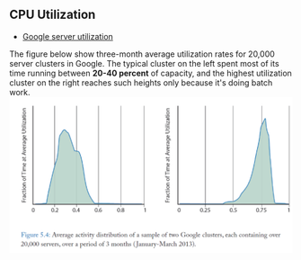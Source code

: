 CPU Utilization
---

- [Google server utilization](https://github.com/hxwang/Seminar/blob/master/Paper-Summary/data-center/BarrosoC13_The-Datacenter-as-a-Computer-An-introduction-to-design-of-warehouse-scale-machines.md)

The figure below show three-month average utilization rates for 20,000 server clusters in Google. The typical cluster on the left spent most of its time running between **20-40 percent** of capacity, and the highest utilization cluster on the right reaches such heights only because it's doing batch work.
![](https://github.com/hxwang/Seminar/blob/master/Paper-Summary/data-center/utilization-google-cluster.PNG)
